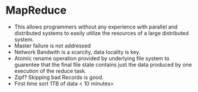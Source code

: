 


# MapReduce 
- This allows programmers without any experience with parallel and distributed systems to easily utilize the resources of a large distributed system.
- Master failure is not addressed
- Network Bandwith is a scarcity, data locality is key.
- Atomic rename operation provided by underlying file system to guarentee that the final file state contains just the data produced by one execution of the reduce task. 
- Zipf? Skipping bad Records is good. 
- First time sort 1TB of data < 10 minutes>
